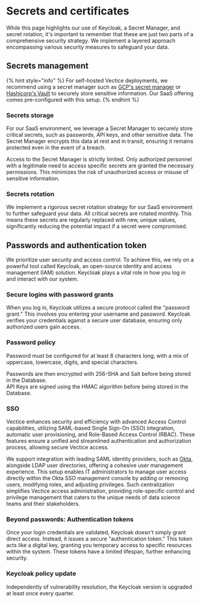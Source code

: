 # Secrets and certificates

While this page highlights our use of Keycloak, a Secret Manager, and secret rotation, it's important to remember that these are just two parts of a comprehensive security strategy. We implement a layered approach encompassing various security measures to safeguard your data.

## Secrets management

{% hint style="info" %}
For self-hosted Vectice deployments, we recommend using a secret manager such as [GCP's secret manager](https://cloud.google.com/security/products/secret-manager) or [Hashicorp's Vault](https://www.vaultproject.io/) to securely store sensitive information. Our SaaS offering comes pre-configured with this setup.
{% endhint %}

### Secrets storage

For our SaaS environment, we leverage a Secret Manager to securely store critical secrets, such as passwords, API keys, and other sensitive data. The Secret Manager encrypts this data at rest and in transit, ensuring it remains protected even in the event of a breach.

Access to the Secret Manager is strictly limited. Only authorized personnel with a legitimate need to access specific secrets are granted the necessary permissions. This minimizes the risk of unauthorized access or misuse of sensitive information.

### Secrets rotation

We implement a rigorous secret rotation strategy for our SaaS environment to further safeguard your data. All critical secrets are rotated monthly. This means these secrets are regularly replaced with new, unique values, significantly reducing the potential impact if a secret were compromised.

## Passwords and authentication token

We prioritize user security and access control. To achieve this, we rely on a powerful tool called Keycloak, an open-source identity and access management (IAM) solution. Keycloak plays a vital role in how you log in and interact with our system.

### Secure logins with password grants

When you log in, Keycloak utilizes a secure protocol called the "password grant." This involves you entering your username and password. Keycloak verifies your credentials against a secure user database, ensuring only authorized users gain access.

### Password policy

Password must be configured for at least 8 characters long, with a mix of uppercase, lowercase, digits, and special characters.

Passwords are then encrypted with 256-SHA and Salt before being stored in the Database.\
API Keys are signed using the HMAC algorithm before being stored in the Database.

### SSO

Vectice enhances security and efficiency with advanced Access Control capabilities, utilizing SAML-based Single Sign-On (SSO) integration, automatic user provisioning, and Role-Based Access Control (RBAC). These features ensure a unified and streamlined authentication and authorization process, allowing secure Vectice access.

We support integration with leading SAML identity providers, such as [Okta](https://www.okta.com/), alongside LDAP user directories, offering a cohesive user management experience. This setup enables IT administrators to manage user access directly within the Okta SSO management console by adding or removing users, modifying roles, and adjusting privileges. Such centralization simplifies Vectice access administration, providing role-specific control and privilege management that caters to the unique needs of data science teams and their stakeholders.

### Beyond passwords: Authentication tokens

Once your login credentials are validated, Keycloak doesn't simply grant direct access. Instead, it issues a secure "authentication token." This token acts like a digital key, granting you temporary access to specific resources within the system. These tokens have a limited lifespan, further enhancing security.

### Keycloak policy update

Independently of vulnerability resolution, the Keycloak version is upgraded at least once every quarter.
